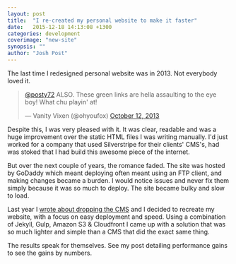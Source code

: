 ```yaml
---
layout: post
title:  "I re-created my personal website to make it faster"
date:   2015-12-18 14:13:08 +1300
categories: development
coverimage: "new-site"
synopsis: ""
author: "Josh Post"
---
```


The last time I redesigned personal website was in 2013. Not everybody loved it.

<blockquote class="twitter-tweet" lang="en"><p lang="en" dir="ltr"><a href="https://twitter.com/posty72">@posty72</a> ALSO. These green links are hella assaulting to the eye boy! What chu playin&#39; at!</p>&mdash; Vanity Vixen (@ohyoufox) <a href="https://twitter.com/ohyoufox/status/388858660983545856">October 12, 2013</a></blockquote>
<script async src="//platform.twitter.com/widgets.js" charset="utf-8"></script> 

Despite this, I was very pleased with it. It was clear, readable and was a huge improvement over the static HTML files I was writing manually. I'd just worked for a company that used Silverstripe for their clients' CMS's, had was stoked that I had build this awesome piece of the internet.

But over the next couple of years, the romance faded. The site was hosted by GoDaddy which meant deploying often meant using an FTP client, and making changes became a burden. I would notice issues and never fix them simply because it was so much to deploy. The site became bulky and slow to load. 

Last year I [wrote about dropping the CMS] and I decided to recreate my website, with a focus on easy deployment and speed. Using a combination of Jekyll, Gulp, Amazon S3 & Cloudfront I came up with a solution that was so much lighter and simple than a CMS that did the exact same thing. 

The results speak for themselves. See my post detailing performance gains to see the gains by numbers.


[post detailing performance gains]: http://www.posty.co.nz/development/2015/12/18/cms-vs-static-performance-review.html
[wrote about dropping the CMS]: http://www.posty.co.nz/development/2015/12/11/breaking-away-from-the-cms.html
[this site]: https://github.com/posty72/posty.co.nz